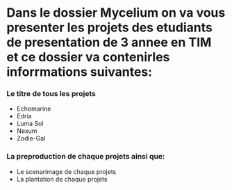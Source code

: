 # Dans le dossier Mycelium on va vous presenter les projets des etudiants de presentation de 3 annee en TIM et ce dossier va contenirles inforrmations suivantes: 

### Le titre de tous les projets 
- Echomarine 
- Edria 
- Luma Sol
- Nexum
- Zodie-Gal

### La preproduction de chaque projets ainsi que: 
- Le scenarimage de chaque projets
- La plantation de chaque projets
